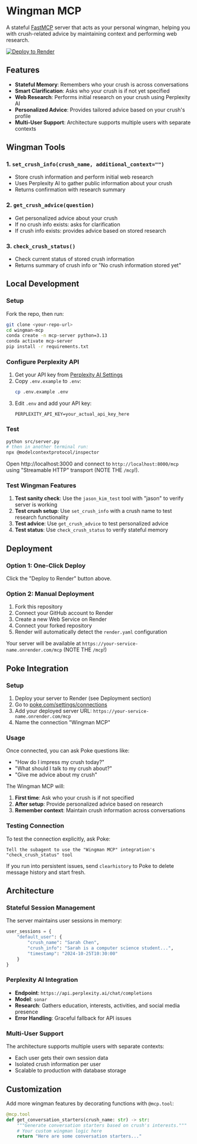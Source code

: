 # Wingman MCP

A stateful [FastMCP](https://github.com/jlowin/fastmcp) server that acts as your
personal wingman, helping you with crush-related advice by maintaining context
and performing web research.

[![Deploy to Render](https://render.com/images/deploy-to-render-button.svg)](https://render.com/deploy?repo=https://github.com/InteractionCo/mcp-server-template)

## Features

- **Stateful Memory**: Remembers who your crush is across conversations
- **Smart Clarification**: Asks who your crush is if not yet specified
- **Web Research**: Performs initial research on your crush using Perplexity AI
- **Personalized Advice**: Provides tailored advice based on your crush's
  profile
- **Multi-User Support**: Architecture supports multiple users with separate
  contexts

## Wingman Tools

### 1. `set_crush_info(crush_name, additional_context="")`

- Store crush information and perform initial web research
- Uses Perplexity AI to gather public information about your crush
- Returns confirmation with research summary

### 2. `get_crush_advice(question)`

- Get personalized advice about your crush
- If no crush info exists: asks for clarification
- If crush info exists: provides advice based on stored research

### 3. `check_crush_status()`

- Check current status of stored crush information
- Returns summary of crush info or "No crush information stored yet"

## Local Development

### Setup

Fork the repo, then run:

```bash
git clone <your-repo-url>
cd wingman-mcp
conda create -n mcp-server python=3.13
conda activate mcp-server
pip install -r requirements.txt
```

### Configure Perplexity API

1. Get your API key from
   [Perplexity AI Settings](https://www.perplexity.ai/settings/api)
2. Copy `.env.example` to `.env`:
   ```bash
   cp .env.example .env
   ```
3. Edit `.env` and add your API key:
   ```
   PERPLEXITY_API_KEY=your_actual_api_key_here
   ```

### Test

```bash
python src/server.py
# then in another terminal run:
npx @modelcontextprotocol/inspector
```

Open http://localhost:3000 and connect to `http://localhost:8000/mcp` using
"Streamable HTTP" transport (NOTE THE `/mcp`!).

### Test Wingman Features

1. **Test sanity check**: Use the `jason_kim_test` tool with "jason" to verify
   server is working
2. **Test crush setup**: Use `set_crush_info` with a crush name to test research
   functionality
3. **Test advice**: Use `get_crush_advice` to test personalized advice
4. **Test status**: Use `check_crush_status` to verify stateful memory

## Deployment

### Option 1: One-Click Deploy

Click the "Deploy to Render" button above.

### Option 2: Manual Deployment

1. Fork this repository
2. Connect your GitHub account to Render
3. Create a new Web Service on Render
4. Connect your forked repository
5. Render will automatically detect the `render.yaml` configuration

Your server will be available at `https://your-service-name.onrender.com/mcp`
(NOTE THE `/mcp`!)

## Poke Integration

### Setup

1. Deploy your server to Render (see Deployment section)
2. Go to [poke.com/settings/connections](https://poke.com/settings/connections)
3. Add your deployed server URL: `https://your-service-name.onrender.com/mcp`
4. Name the connection "Wingman MCP"

### Usage

Once connected, you can ask Poke questions like:

- "How do I impress my crush today?"
- "What should I talk to my crush about?"
- "Give me advice about my crush"

The Wingman MCP will:

1. **First time**: Ask who your crush is if not specified
2. **After setup**: Provide personalized advice based on research
3. **Remember context**: Maintain crush information across conversations

### Testing Connection

To test the connection explicitly, ask Poke:

```
Tell the subagent to use the "Wingman MCP" integration's "check_crush_status" tool
```

If you run into persistent issues, send `clearhistory` to Poke to delete message
history and start fresh.

## Architecture

### Stateful Session Management

The server maintains user sessions in memory:

```python
user_sessions = {
    "default_user": {
        "crush_name": "Sarah Chen",
        "crush_info": "Sarah is a computer science student...",
        "timestamp": "2024-10-25T10:30:00"
    }
}
```

### Perplexity AI Integration

- **Endpoint**: `https://api.perplexity.ai/chat/completions`
- **Model**: `sonar`
- **Research**: Gathers education, interests, activities, and social media
  presence
- **Error Handling**: Graceful fallback for API issues

### Multi-User Support

The architecture supports multiple users with separate contexts:

- Each user gets their own session data
- Isolated crush information per user
- Scalable to production with database storage

## Customization

Add more wingman features by decorating functions with `@mcp.tool`:

```python
@mcp.tool
def get_conversation_starters(crush_name: str) -> str:
    """Generate conversation starters based on crush's interests."""
    # Your custom wingman logic here
    return "Here are some conversation starters..."
```
